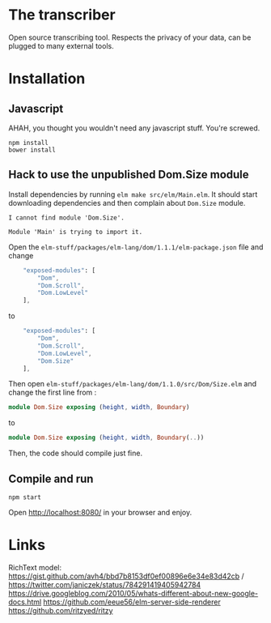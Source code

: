 # The transcriber

Open source transcribing tool. Respects the privacy of your data, can be plugged to many external tools.


# Installation

## Javascript

AHAH, you thought you wouldn't need any javascript stuff. You're screwed.

    npm install
    bower install


## Hack to use the unpublished Dom.Size module

Install dependencies by running `elm make src/elm/Main.elm`. It should start downloading dependencies and then complain about `Dom.Size` module.

    I cannot find module 'Dom.Size'.

    Module 'Main' is trying to import it.

Open the `elm-stuff/packages/elm-lang/dom/1.1.1/elm-package.json` file and change

```elm
    "exposed-modules": [
        "Dom",
        "Dom.Scroll",
        "Dom.LowLevel"
    ],
```

to

```elm
    "exposed-modules": [
        "Dom",
        "Dom.Scroll",
        "Dom.LowLevel",
        "Dom.Size"
    ],
```

Then open `elm-stuff/packages/elm-lang/dom/1.1.0/src/Dom/Size.elm` and change the first line from :

```elm
module Dom.Size exposing (height, width, Boundary)
```

to

```elm
module Dom.Size exposing (height, width, Boundary(..))
```

Then, the code should compile just fine.

## Compile and run

    npm start

Open [http://localhost:8080/](http://localhost:8080/) in your browser and enjoy.

# Links

RichText model: https://gist.github.com/avh4/bbd7b8153df0ef00896e6e34e83d42cb / https://twitter.com/janiczek/status/784291419405942784
https://drive.googleblog.com/2010/05/whats-different-about-new-google-docs.html
https://github.com/eeue56/elm-server-side-renderer
https://github.com/ritzyed/ritzy

